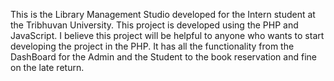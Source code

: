 This is the Library Management Studio developed for the Intern student at the Tribhuvan University.
This project is developed using the PHP and JavaScript.
I believe this project will be helpful to anyone who wants to start developing the project in the PHP.
It has all the functionality from the DashBoard for the Admin and the Student to the book reservation and fine on the late return.
